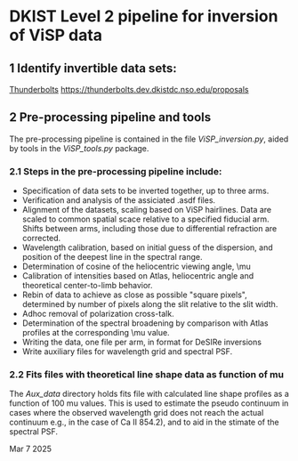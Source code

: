 # DKIST Level 2 pipeline for inversion of ViSP data

## 1 Identify invertible data sets:

[Thunderbolts](https://thunderbolts.dev.dkistdc.nso.edu/proposals)
https://thunderbolts.dev.dkistdc.nso.edu/proposals


## 2 Pre-processing pipeline and tools

The pre-processing pipeline is contained in the file *ViSP_inversion.py*,
aided by tools in the *ViSP_tools.py* package.

### 2.1 Steps in the pre-processing pipeline include:

+ Specification of data sets to be inverted together, up to three arms.
+ Verification and analysis of the assiciated .asdf files.
+ Alignment of the datasets, scaling based on ViSP hairlines. Data are
   scaled to common spatial scace relative to a specified fiducial arm.
   Shifts between arms, including those due to differential refraction
   are corrected.
+ Wavelength calibration, based on initial guess of the dispersion,
   and position of the deepest line in the spectral range.
+ Determination of cosine of the heliocentric viewing angle, \mu
+ Calibration of intensities based on Atlas, heliocentric angle and
   theoretical center-to-limb behavior.
+ Rebin of data to achieve as close as possible "square pixels",
   determined by number of pixels along the slit relative to the slit width.
+ Adhoc removal of polarization cross-talk.
+ Determination of the spectral broadening by comparison with Atlas
   profiles at the corresponding \mu value.
+ Writing the data, one file per arm, in format for DeSIRe inversions
+ Write auxiliary files for wavelength grid and spectral PSF.

### 2.2 Fits files with theoretical line shape data as function of mu

The *Aux_data* directory holds fits file with calculated line shape profiles 
as a function of 100 mu values. This is used to estimate the pseudo continuum
in cases where the observed wavelength grid does not reach the actual continuum 
e.g., in the case of Ca II 854.2), and to aid in the stimate of the spectral PSF.

Mar  7 2025 
